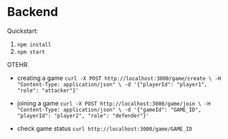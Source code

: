 # Backend

Quickstart:

1. `npm install`
2. `npm start`

OTEHR

-   creating a game
    `curl -X POST http://localhost:3000/game/create \ -H "Content-Type: application/json" \ -d '{"playerId": "player1", "role": "attacker"}'`

-   joining a game
    `curl -X POST http://localhost:3000/game/join \ -H "Content-Type: application/json" \ -d '{"gameId": "GAME_ID", "playerId": "player2", "role": "defender"}'`

-   check game status `curl http://localhost:3000/game/GAME_ID`
